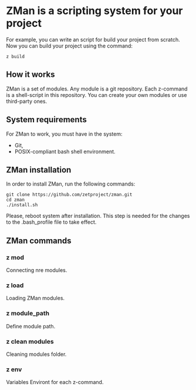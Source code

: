 # ZMan is a scripting system for your project
For example, you can write an script for build your project from scratch. Now you can build your project using the command:
```console
z build
```

## How it works
ZMan is a set of modules. Any module is a git repository. Each z-command is a shell-script in this repository. You can create your own modules or use third-party ones.

## System requirements
For ZMan to work, you must have in the system:
* Git,
* POSIX-compliant bash shell environment.

## ZMan installation
In order to install ZMan, run the following commands:
```console
git clone https://github.com/zetproject/zman.git
cd zman
./install.sh
```
Please, reboot system after installation. This step is needed for the changes to the .bash_profile file to take effect.

## ZMan commands
### z mod
Connecting nre modules.
### z load
Loading ZMan modules.
### z module_path
Define module path.
### z clean modules
Cleaning modules folder.
### z env
Variables Environt for each z-command.
